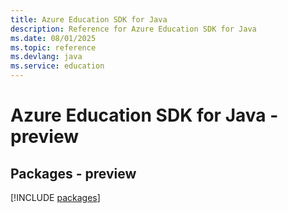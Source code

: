 ```yaml
---
title: Azure Education SDK for Java
description: Reference for Azure Education SDK for Java
ms.date: 08/01/2025
ms.topic: reference
ms.devlang: java
ms.service: education
---
```

# Azure Education SDK for Java - preview
## Packages - preview
[!INCLUDE [packages](education-index.md)]